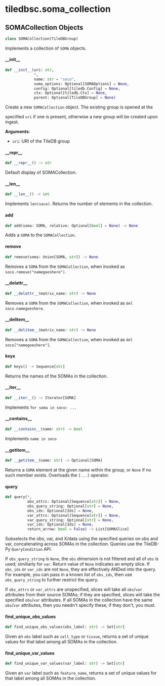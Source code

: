 <a id="tiledbsc.soma_collection"></a>

# tiledbsc.soma\_collection

<a id="tiledbsc.soma_collection.SOMACollection"></a>

## SOMACollection Objects

```python
class SOMACollection(TileDBGroup)
```

Implements a collection of `SOMA` objects.

<a id="tiledbsc.soma_collection.SOMACollection.__init__"></a>

#### \_\_init\_\_

```python
def __init__(uri: str,
             *,
             name: str = "soco",
             soma_options: Optional[SOMAOptions] = None,
             config: Optional[tiledb.Config] = None,
             ctx: Optional[tiledb.Ctx] = None,
             parent: Optional[TileDBGroup] = None)
```

Create a new `SOMACollection` object. The existing group is opened at the

specified `uri` if one is present, otherwise a new group will be created upon ingest.

**Arguments**:

- `uri`: URI of the TileDB group

<a id="tiledbsc.soma_collection.SOMACollection.__repr__"></a>

#### \_\_repr\_\_

```python
def __repr__() -> str
```

Default display of SOMACollection.

<a id="tiledbsc.soma_collection.SOMACollection.__len__"></a>

#### \_\_len\_\_

```python
def __len__() -> int
```

Implements `len(soco)`. Returns the number of elements in the collection.

<a id="tiledbsc.soma_collection.SOMACollection.add"></a>

#### add

```python
def add(soma: SOMA, relative: Optional[bool] = None) -> None
```

Adds a `SOMA` to the `SOMACollection`.

<a id="tiledbsc.soma_collection.SOMACollection.remove"></a>

#### remove

```python
def remove(soma: Union[SOMA, str]) -> None
```

Removes a `SOMA` from the `SOMACollection`, when invoked as `soco.remove("namegoeshere")`.

<a id="tiledbsc.soma_collection.SOMACollection.__delattr__"></a>

#### \_\_delattr\_\_

```python
def __delattr__(matrix_name: str) -> None
```

Removes a `SOMA` from the `SOMACollection`, when invoked as `del soco.namegoeshere`.

<a id="tiledbsc.soma_collection.SOMACollection.__delitem__"></a>

#### \_\_delitem\_\_

```python
def __delitem__(matrix_name: str) -> None
```

Removes a `SOMA` from the `SOMACollection`, when invoked as `del soco["namegoeshere"]`.

<a id="tiledbsc.soma_collection.SOMACollection.keys"></a>

#### keys

```python
def keys() -> Sequence[str]
```

Returns the names of the SOMAs in the collection.

<a id="tiledbsc.soma_collection.SOMACollection.__iter__"></a>

#### \_\_iter\_\_

```python
def __iter__() -> Iterator[SOMA]
```

Implements `for soma in soco: ...`

<a id="tiledbsc.soma_collection.SOMACollection.__contains__"></a>

#### \_\_contains\_\_

```python
def __contains__(name: str) -> bool
```

Implements `name in soco`

<a id="tiledbsc.soma_collection.SOMACollection.__getitem__"></a>

#### \_\_getitem\_\_

```python
def __getitem__(name: str) -> Optional[SOMA]
```

Returns a `SOMA` element at the given name within the group, or `None` if no such
member exists.  Overloads the `[...]` operator.

<a id="tiledbsc.soma_collection.SOMACollection.query"></a>

#### query

```python
def query(*,
          obs_attrs: Optional[Sequence[str]] = None,
          obs_query_string: Optional[str] = None,
          obs_ids: Optional[Ids] = None,
          var_attrs: Optional[Sequence[str]] = None,
          var_query_string: Optional[str] = None,
          var_ids: Optional[Ids] = None,
          return_arrow: bool = False) -> List[SOMASlice]
```

Subselects the obs, var, and X/data using the specified queries on obs and var,
concatenating across SOMAs in the collection.  Queries use the TileDB-Py `QueryCondition`
API.

If `obs_query_string` is `None`, the `obs` dimension is not filtered and all of `obs` is
used; similiarly for `var`. Return value of `None` indicates an empty slice.  If `obs_ids`
or `var_ids` are not `None`, they are effectively ANDed into the query.  For example, you
can pass in a known list of `obs_ids`, then use `obs_query_string` to further restrict the
query.

If `obs_attrs` or `var_attrs` are unspecified, slices will take all `obs`/`var` attributes
from their source SOMAs; if they are specified, slices will take the specified `obs`/`var`
attributes.  If all SOMAs in the collection have the same `obs`/`var` attributes, then you
needn't specify these; if they don't, you must.

<a id="tiledbsc.soma_collection.SOMACollection.find_unique_obs_values"></a>

#### find\_unique\_obs\_values

```python
def find_unique_obs_values(obs_label: str) -> Set[str]
```

Given an `obs` label such as `cell_type` or `tissue`, returns a set of unique
values for that label among all SOMAs in the collection.

<a id="tiledbsc.soma_collection.SOMACollection.find_unique_var_values"></a>

#### find\_unique\_var\_values

```python
def find_unique_var_values(var_label: str) -> Set[str]
```

Given an `var` label such as `feature_name`, returns a set of unique values for
that label among all SOMAs in the collection.

